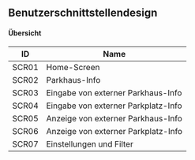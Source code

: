 ## Benutzerschnittstellendesign


#### Übersicht
| ID  |  Name          |
|-----|----------------|
|SCR01| Home-Screen |
|SCR02| Parkhaus-Info |
|SCR03| Eingabe von externer Parkhaus-Info |
|SCR04| Eingabe von externer Parkplatz-Info |
|SCR05| Anzeige von externer Parkhaus-Info|
|SCR06| Anzeige von externer Parkplatz-Info|
|SCR07| Einstellungen und Filter|

